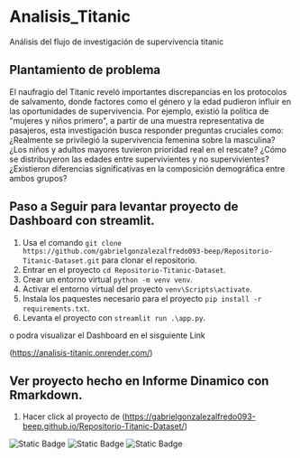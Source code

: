 # Analisis_Titanic
Análisis del flujo de investigación de supervivencia titanic

## Plantamiento de problema

El naufragio del Titanic reveló importantes discrepancias en los
protocolos de salvamento, donde factores como el género y la edad
pudieron influir en las oportunidades de supervivencia. Por ejemplo,
existió la política de "mujeres y niños primero", a partir de una
muestra representativa de pasajeros, esta investigación busca responder
preguntas cruciales como: ¿Realmente se privilegió la supervivencia
femenina sobre la masculina? ¿Los niños y adultos mayores tuvieron
prioridad real en el rescate? ¿Cómo se distribuyeron las edades entre
supervivientes y no supervivientes? ¿Existieron diferencias
significativas en la composición demográfica entre ambos grupos?

## Paso a Seguir para levantar proyecto de Dashboard con streamlit.

1. Usa el comando `git clone https://github.com/gabrielgonzalezalfredo093-beep/Repositorio-Titanic-Dataset.git` para clonar el repositorio.
2. Entrar en el proyecto `cd Repositorio-Titanic-Dataset`.
3. Crear un entorno virtual `python -m venv venv`.
4. Activar el entorno virtual del proyecto  `venv\Scripts\activate`.
5. Instala los paquestes necesario para el proyecto `pip install -r requirements.txt`.
6. Levanta el proyecto con `streamlit run .\app.py`.

o podra visualizar el Dashboard en el sisguiente Link

(https://analisis-titanic.onrender.com/)

## Ver proyecto hecho en Informe Dinamico con Rmarkdown. 

1. Hacer click al proyecto de (https://gabrielgonzalezalfredo093-beep.github.io/Repositorio-Titanic-Dataset/)

![Static Badge](https://img.shields.io/badge/HTML-red) ![Static Badge](https://img.shields.io/badge/R-blue) ![Static Badge](https://img.shields.io/badge/Python-yellow) 
